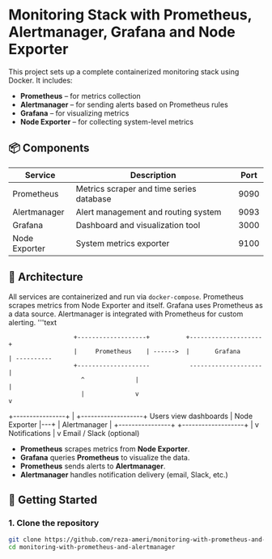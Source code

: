 # Monitoring Stack with Prometheus, Alertmanager, Grafana and Node Exporter

This project sets up a complete containerized monitoring stack using Docker. It includes:

- **Prometheus** – for metrics collection
- **Alertmanager** – for sending alerts based on Prometheus rules
- **Grafana** – for visualizing metrics
- **Node Exporter** – for collecting system-level metrics

## 📦 Components

| Service        | Description                                  | Port |
|----------------|----------------------------------------------|------|
| Prometheus     | Metrics scraper and time series database     | 9090 |
| Alertmanager   | Alert management and routing system          | 9093 |
| Grafana        | Dashboard and visualization tool             | 3000 |
| Node Exporter  | System metrics exporter                      | 9100 |

## 🧱 Architecture

All services are containerized and run via `docker-compose`. Prometheus scrapes metrics from Node Exporter and itself. Grafana uses Prometheus as a data source. Alertmanager is integrated with Prometheus for custom alerting.
'''text

                      +-------------------+          +--------------------+
                      |     Prometheus    | ------>  |       Grafana      | ----------
                      +--------------------           --------------------           |
                        ^              |                                             |
                        |              v                                             v
   +----------------+   |         +-------------------+                     Users view dashboards
   | Node Exporter |---+         |   Alertmanager     |
   +----------------+             +-------------------+
                                       |
                                       v
                                Notifications
                                       |
                                       v
                            Email / Slack (optional)


- **Prometheus** scrapes metrics from **Node Exporter**.
- **Grafana** queries **Prometheus** to visualize the data.
- **Prometheus** sends alerts to **Alertmanager**.
- **Alertmanager** handles notification delivery (email, Slack, etc.)




## 🚀 Getting Started

### 1. Clone the repository

```bash
git clone https://github.com/reza-ameri/monitoring-with-prometheus-and-alertmanager.git
cd monitoring-with-prometheus-and-alertmanager



